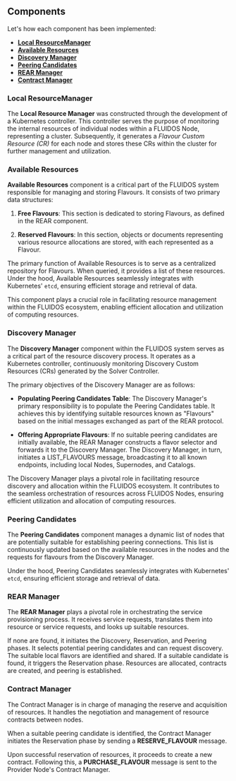 ## Components
Let's how each component has been implemented:

- [**Local ResourceManager**](#local-resourcemanager)
- [**Available Resources**](#available-resources)
- [**Discovery Manager**](#discovery-manager)
- [**Peering Candidates**](#peering-candidates)
- [**REAR Manager**](#rear-manager)
- [**Contract Manager**](#contract-manager)

### Local ResourceManager
The **Local Resource Manager** was constructed through the development of a Kubernetes controller. This controller serves the purpose of monitoring the internal resources of individual nodes within a FLUIDOS Node, representing a cluster. Subsequently, it generates a *Flavour Custom Resource (CR)* for each node and stores these CRs within the cluster for further management and utilization.

### Available Resources 
**Available Resources** component is a critical part of the FLUIDOS system responsible for managing and storing Flavours. It consists of two primary data structures:

1. **Free Flavours**: This section is dedicated to storing Flavours, as defined in the REAR component.

2. **Reserved Flavours**: In this section, objects or documents representing various resource allocations are stored, with each represented as a Flavour.

The primary function of Available Resources is to serve as a centralized repository for Flavours. When queried, it provides a list of these resources. Under the hood, Available Resources seamlessly integrates with Kubernetes' `etcd`, ensuring efficient storage and retrieval of data.

This component plays a crucial role in facilitating resource management within the FLUIDOS ecosystem, enabling efficient allocation and utilization of computing resources.
### Discovery Manager
The **Discovery Manager** component within the FLUIDOS system serves as a critical part of the resource discovery process. It operates as a Kubernetes controller, continuously monitoring Discovery Custom Resources (CRs) generated by the Solver Controller.

The primary objectives of the Discovery Manager are as follows:

- **Populating Peering Candidates Table**: The Discovery Manager's primary responsibility is to populate the Peering Candidates table. It achieves this by identifying suitable resources known as "Flavours" based on the initial messages exchanged as part of the REAR protocol.

- **Offering Appropriate Flavours**: If no suitable peering candidates are initially available, the REAR Manager constructs a flavor selector and forwards it to the Discovery Manager. The Discovery Manager, in turn, initiates a LIST_FLAVOURS message, broadcasting it to all known endpoints, including local Nodes, Supernodes, and Catalogs.

The Discovery Manager plays a pivotal role in facilitating resource discovery and allocation within the FLUIDOS ecosystem. It contributes to the seamless orchestration of resources across FLUIDOS Nodes, ensuring efficient utilization and allocation of computing resources.


### Peering Candidates
The **Peering Candidates** component manages a dynamic list of nodes that are potentially suitable for establishing peering connections. This list is continuously updated based on the available resources in the nodes and the requests for flavours from the Discovery Manager.

Under the hood, Peering Candidates seamlessly integrates with Kubernetes' `etcd`, ensuring efficient storage and retrieval of data.

### REAR Manager
The **REAR Manager** plays a pivotal role in orchestrating the service provisioning process. It receives service requests, translates them into resource or service requests, and looks up suitable resources. 

If none are found, it initiates the Discovery, Reservation, and Peering phases. It selects potential peering candidates and can request discovery. The suitable local flavors are identified and shared. If a suitable candidate is found, it triggers the Reservation phase. Resources are allocated, contracts are created, and peering is established.

### Contract Manager
The Contract Manager is in charge of managing the reserve and acquisition of resources. It handles the negotiation and management of resource contracts between nodes. 

When a suitable peering candidate is identified, the Contract Manager initiates the Reservation phase by sending a **RESERVE\_FLAVOUR** message.

Upon successful reservation of resources, it proceeds to create a new contract. Following this, a **PURCHASE\_FLAVOUR** message is sent to the Provider Node's Contract Manager.

